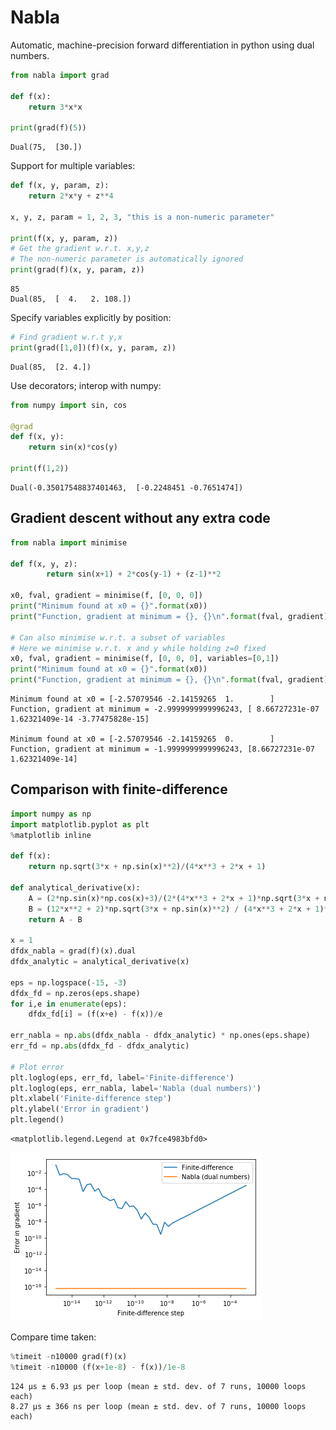 
# Nabla

Automatic, machine-precision forward differentiation in python using dual numbers.


```python
from nabla import grad

def f(x):
    return 3*x*x

print(grad(f)(5))
```

    Dual(75,  [30.])


Support for multiple variables:


```python
def f(x, y, param, z):
    return 2*x*y + z**4

x, y, z, param = 1, 2, 3, "this is a non-numeric parameter"

print(f(x, y, param, z))
# Get the gradient w.r.t. x,y,z
# The non-numeric parameter is automatically ignored
print(grad(f)(x, y, param, z))
```

    85
    Dual(85,  [  4.   2. 108.])


Specify variables explicitly by position:


```python
# Find gradient w.r.t y,x
print(grad([1,0])(f)(x, y, param, z))
```

    Dual(85,  [2. 4.])


Use decorators; interop with numpy:


```python
from numpy import sin, cos

@grad
def f(x, y):
    return sin(x)*cos(y)

print(f(1,2))
```

    Dual(-0.35017548837401463,  [-0.2248451 -0.7651474])


## Gradient descent without any extra code


```python
from nabla import minimise

def f(x, y, z):
        return sin(x+1) + 2*cos(y-1) + (z-1)**2

x0, fval, gradient = minimise(f, [0, 0, 0])
print("Minimum found at x0 = {}".format(x0))
print("Function, gradient at minimum = {}, {}\n".format(fval, gradient))

# Can also minimise w.r.t. a subset of variables
# Here we minimise w.r.t. x and y while holding z=0 fixed
x0, fval, gradient = minimise(f, [0, 0, 0], variables=[0,1])
print("Minimum found at x0 = {}".format(x0))
print("Function, gradient at minimum = {}, {}\n".format(fval, gradient))
```

    Minimum found at x0 = [-2.57079546 -2.14159265  1.        ]
    Function, gradient at minimum = -2.9999999999996243, [ 8.66727231e-07  1.62321409e-14 -3.77475828e-15]
    
    Minimum found at x0 = [-2.57079546 -2.14159265  0.        ]
    Function, gradient at minimum = -1.9999999999996243, [8.66727231e-07 1.62321409e-14]
    


## Comparison with finite-difference


```python
import numpy as np
import matplotlib.pyplot as plt
%matplotlib inline

def f(x):
    return np.sqrt(3*x + np.sin(x)**2)/(4*x**3 + 2*x + 1)

def analytical_derivative(x):
    A = (2*np.sin(x)*np.cos(x)+3)/(2*(4*x**3 + 2*x + 1)*np.sqrt(3*x + np.sin(x)**2))
    B = (12*x**2 + 2)*np.sqrt(3*x + np.sin(x)**2) / (4*x**3 + 2*x + 1)**2
    return A - B

x = 1
dfdx_nabla = grad(f)(x).dual
dfdx_analytic = analytical_derivative(x)

eps = np.logspace(-15, -3)
dfdx_fd = np.zeros(eps.shape)
for i,e in enumerate(eps):
    dfdx_fd[i] = (f(x+e) - f(x))/e

err_nabla = np.abs(dfdx_nabla - dfdx_analytic) * np.ones(eps.shape)
err_fd = np.abs(dfdx_fd - dfdx_analytic)
    
# Plot error
plt.loglog(eps, err_fd, label='Finite-difference')
plt.loglog(eps, err_nabla, label='Nabla (dual numbers)')
plt.xlabel('Finite-difference step')
plt.ylabel('Error in gradient')
plt.legend()
```




    <matplotlib.legend.Legend at 0x7fce4983bfd0>




![png](README_files/README_11_1.png)


Compare time taken:


```python
%timeit -n10000 grad(f)(x)
%timeit -n10000 (f(x+1e-8) - f(x))/1e-8
```

    124 µs ± 6.93 µs per loop (mean ± std. dev. of 7 runs, 10000 loops each)
    8.27 µs ± 366 ns per loop (mean ± std. dev. of 7 runs, 10000 loops each)

